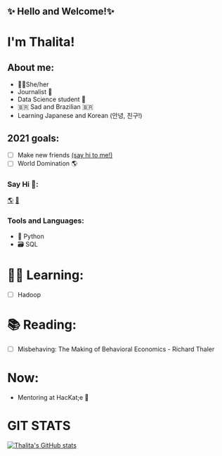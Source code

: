 ## ✨ Hello and Welcome!✨  
# I'm Thalita!
## About me:

- 🧍‍♀️She/her
- Journalist 📰
- Data Science student 🔰
- :brazil: Sad and Brazilian :brazil:
- Learning Japanese and Korean (안녕, 친구!)



## 2021 goals:

- [ ] Make new friends [(say hi to me!)](https://github.com/Thalitachargel/ThalitaChargel/blob/master/README.md#say-hi-)
- [ ] World Domination 🌎

### Say Hi 👋:

[🌎](http://www.chargel.com.br)
[👔](https://www.linkedin.com/in/thalitachargel)


### Tools and Languages:

- 🐍 Python
- 🗃️ SQL

# 🐱‍💻 Learning:

- [ ] Hadoop

# 📚 Reading:

- [ ]  Misbehaving: The Making of Behavioral Economics - Richard Thaler

# Now:
- Mentoring at HacKat;e 🤩

# GIT STATS
[![Thalita's GitHub stats](https://github-readme-stats.vercel.app/api?username=thalitachargel&count_private=true)](https://github.com/anuraghazra/github-readme-stats)

